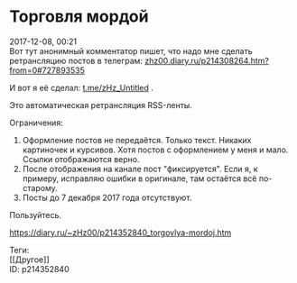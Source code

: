Торговля мордой
================

   
 2017-12-08, 00:21   
  Вот тут анонимный комментатор пишет, что надо мне сделать ретрансляцию постов в телеграм:  [zhz00.diary.ru/p214308264.htm?from=0#727893535](Окно%20в%20Европу)    
   
 И вот я её сделал:  [t.me/zHz\_Untitled](https://t.me/zHz_Untitled)  .   
   
 Это автоматическая ретрансляция RSS-ленты.   
   
 Ограничения:   
 1. Оформление постов не передаётся. Только текст. Никаких картиночек и курсивов. Хотя постов с оформлением у меня и мало. Ссылки отображаются верно.   
 2. После отображения на канале пост "фиксируется". Если я, к примеру, исправляю ошибки в оригинале, там остаётся всё по-старому.   
 3. Посты до 7 декабря 2017 года отсутствуют.   
   
 Пользуйтесь.   
    
 <https://diary.ru/~zHz00/p214352840_torgovlya-mordoj.htm>   
   
 Теги:   
 [[Другое]]   
 ID: p214352840